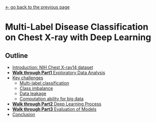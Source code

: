[<- go back to the previous page](../README.md)

# Multi-Label Disease Classification on Chest X-ray with Deep Learning

## Outline
- [Introduction: NIH Chest X-ray14 dataset](intro.md)
- [**Walk through Part1** Exploratory Data Analysis](chestxray-part1(1).md) 
- [Key challenges](keychallenge.md)
  * [Multi-label classification](keychallenge.md)
  * [Class imbalance](keychallenge.md)
  * [Data leakage](keychallenge.md)
  * [Computation ability for big data](keychallenge.md)
- [**Walk through Part2** Deep Learning Process]()
- [**Walk through Part3** Evaluation of Models]()
- [Conclusion](conclusion.md)

